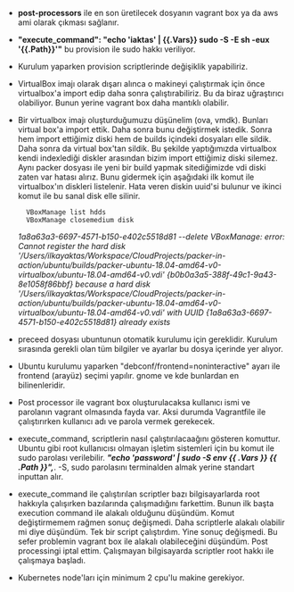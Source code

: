 - **post-processors** ile en son üretilecek dosyanın vagrant box ya da aws ami olarak çıkması sağlanır.

- **"execute_command": "echo 'iaktas' | {{.Vars}} sudo -S -E sh -eux '{{.Path}}'"** bu provision ile sudo hakkı veriliyor.

- Kurulum yaparken provision scriptlerinde değişiklik yapabiliriz.

- VirtualBox imajı olarak dışarı alınca o makineyi çalıştırmak için önce virtualbox'a import edip daha sonra çalıştırabiliriz. Bu da biraz uğraştırıcı olabiliyor. Bunun yerine vagrant box daha mantıklı olabilir.

- Bir virtualbox imajı oluşturduğumuzu düşünelim (ova, vmdk). Bunları virtual box'a import ettik. Daha sonra bunu değiştirmek istedik. Sonra hem import ettiğimiz diski hem de builds içindeki dosyaları elle sildik. Daha sonra da virtual box'tan sildik. Bu şekilde yaptığımızda virtualbox kendi indexlediği diskler arasından bizim import ettiğimiz diski silemez. Aynı packer dosyası ile yeni bir build yapmak sitediğimizde vdi diski zaten var hatası alırız. Bunu gidermek için aşağıdaki ilk komut ile virtualbox'ın diskleri listelenir. Hata veren diskin uuid'si bulunur ve ikinci komut ile bu sanal disk elle silinir.
  
        VBoxManage list hdds
        VBoxManage closemedium disk 

    *1a8a63a3-6697-4571-b150-e402c5518d81 --delete
VBoxManage: error: Cannot register the hard disk '/Users/ilkayaktas/Workspace/CloudProjects/packer-in-action/ubuntu/builds/packer-ubuntu-18.04-amd64-v0-virtualbox/ubuntu-18.04-amd64-v0.vdi' {b0b0a3a5-388f-49c1-9a43-8e1058f86bbf} because a hard disk '/Users/ilkayaktas/Workspace/CloudProjects/packer-in-action/ubuntu/builds/packer-ubuntu-18.04-amd64-v0-virtualbox/ubuntu-18.04-amd64-v0.vdi' with UUID {1a8a63a3-6697-4571-b150-e402c5518d81} already exists*
 

 - preceed dosyası ubuntunun otomatik kurulumu için gereklidir. Kurulum sırasında gerekli olan tüm bilgiler ve ayarlar bu dosya içerinde yer alıyor.

- Ubuntu kurulumu yaparken "debconf/frontend=noninteractive" ayarı ile frontend (arayüz) seçimi yapılır. gnome ve kde bunlardan en bilinenleridir.

- Post processor ile vagrant box oluşturulacaksa kullanıcı ismi ve parolanın vagrant olmasında fayda var. Aksi durumda Vagrantfile ile çalıştırırken kullanıcı adı ve parola vermek gerekecek.

- execute_command, scriptlerin nasıl çalıştırılacaağını gösteren komuttur. Ubuntu gibi root kullanıcısı olmayan işletim sistemleri için bu komut ile sudo parolası verilebilir. ***"echo 'password' | sudo -S env {{ .Vars }} {{ .Path }}",***. -S, sudo parolasını terminalden almak yerine standart inputtan alır.

- execute_command ile çalıştırılan scriptler bazı bilgisayarlarda root hakkıyla çalışırken bazılarında çalışmadığını farkettim. Bunun ilk başta execution command ile alakalı olduğunu düşündüm. Komut değiştirmemem rağmen sonuç değişmedi. Daha scriptlerle alakalı olabilir mi diye düşündüm. Tek bir script çalıştırdım. Yine sonuç değişmedi. Bu sefer problemin vagrant box ile alakalı olabileceğini düşündüm. Post processingi iptal ettim. Çalışmayan bilgisayarda scriptler root hakkı ile çalışmaya başladı.

- Kubernetes node'ları için minimum 2 cpu'lu makine gerekiyor.
